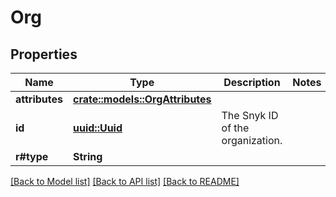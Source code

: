 # Org

## Properties

Name | Type | Description | Notes
------------ | ------------- | ------------- | -------------
**attributes** | [**crate::models::OrgAttributes**](OrgAttributes.md) |  | 
**id** | [**uuid::Uuid**](uuid::Uuid.md) | The Snyk ID of the organization. | 
**r#type** | **String** |  | 

[[Back to Model list]](../README.md#documentation-for-models) [[Back to API list]](../README.md#documentation-for-api-endpoints) [[Back to README]](../README.md)


